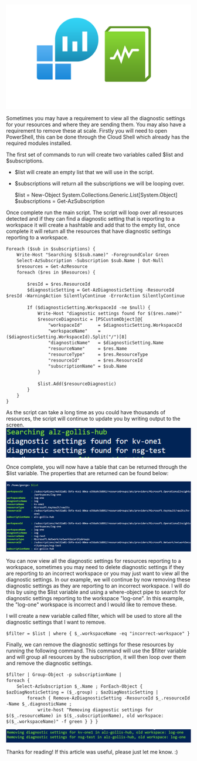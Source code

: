 
<img src="image/12.png"
     alt="overview"
     style="float: middle; margin-right: 10px;"
     width="600" 
/>

Sometimes you may have a requirement to view all the diagnostic settings for your resources and where they are sending them. You may also have a requirement to remove these at scale. Firstly you will need to open PowerShell, this can be done through the Cloud Shell which already has the required modules installed. 

The first set of commands to run will create two variables called $list and $subscriptions.

- $list will create an empty list that we will use in the script.
- $subscriptions will return all the subscriptions we will be looping over.

    $list = New-Object System.Collections.Generic.List[System.Object]
    $subscriptions = Get-AzSubscription

Once complete run the main script. The script will loop over all resources detected and if they can find a diagnostic setting that is reporting to a workspace it will create a hashtable and add that to the empty list, once complete it will return all the resources that have diagnostic settings reporting to a workspace. 

    Foreach ($sub in $subscriptions) {
        Write-Host "Searching $($sub.name)" -ForegroundColor Green
        Select-AzSubscription -Subscription $sub.Name | Out-Null
        $resources = Get-AzResource
        foreach ($res in $Resources) {
    
            $resId = $res.ResourceId
            $diagnosticSetting = Get-AzDiagnosticSetting -ResourceId $resId -WarningAction SilentlyContinue -ErrorAction SilentlyContinue
            
            If ($diagnosticSetting.WorkspaceId -ne $null) {
                Write-Host "diagnostic settings found for $($res.name)"
                $resourceDiagnostic = [PSCustomObject]@{ 
                    "workspaceId"      = $diagnosticSetting.WorkspaceId
                    "workspaceName"    = ($diagnosticSetting.WorkspaceId).Split("/")[8]
                    "diagnosticName"   = $diagnosticSetting.Name
                    "resourceName"     = $res.Name
                    "resourceType"     = $res.ResourceType
                    "resourceId"       = $res.ResourceId
                    "subscriptionName" = $sub.Name
                }
                
                $list.Add($resourceDiagnostic)
            }
        }
    }

As the script can take a long time as you could have thousands of resources, the script will continue to update you by writing output to the screen.
<img src="image/subscription-search.png"
     alt="overview"
     style="float: middle; margin-right: 10px;"
     width="600" 
/>

Once complete, you will now have a table that can be returned through the $list variable. The properties that are returned can be found below:

<img src="image/list-variable.png"
     alt="overview"
     style="float: middle; margin-right: 10px;"
     width="600" 
/>

You can now view all the diagnostic settings for resources reporting to a workspace, sometimes you may need to delete diagnostic settings if they are reporting to an incorrect workspace or you may just want to view all the diagnostic settings. In our example, we will continue by now removing these diagnostic settings as they are reporting to an incorrect workspace. I will do this by using the $list variable and using a where-object pipe to search for diagnostic settings reporting to the workspace "log-one". In this example, the "log-one" workspace is incorrect and I would like to remove these. 

I will create a new variable called filter, which will be used to store all the diagnostic settings that I want to remove. 

    $filter = $list | where { $_.workspaceName -eq "incorrect-workspace" }

Finally, we can remove the diagnostic settings for these resources by running the following command. This command will use the $filter variable and will group all resources by the subscription, it will then loop over them and remove the diagnostic settings. 

    $filter | Group-Object -p subscriptionName | 
    foreach { 
        Select-AzSubscription $_.Name ; ForEach-Object { $azDiagNosticSetting = ($_.group) ; $azDiagNosticSetting | 
            foreach { Remove-AzDiagnosticSetting -ResourceId $_.resourceId -Name $_.diagnosticName ; 
                write-host "Removing diagnostic settings for $($_.resourceName) in $($_.subscriptionName), old workspace: $($_.workspaceName)" -f green } } }

<img src="image/removing.png"
     alt="overview"
     style="float: middle; margin-right: 10px;"
     width="600" 
/>

Thanks for reading! If this article was useful, please just let me know. :) 
